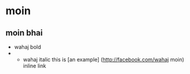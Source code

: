 # moin
## moin bhai
* wahaj bold 
* * wahaj italic
this is [an example] (http://facebook.com/wahaj moin) inline link
